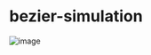 # bezier-simulation
![image](https://github.com/user-attachments/assets/b4bb8793-5f69-4514-a0c1-43adfb901d69)
